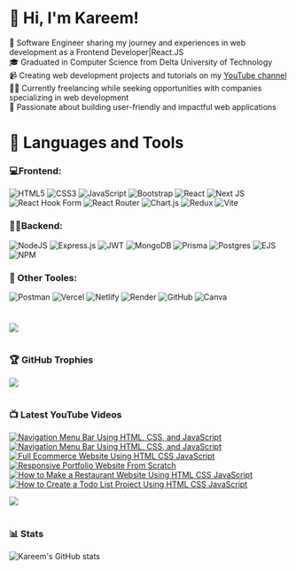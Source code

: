 # 👋 Hi, I'm Kareem!


🔧 Software Engineer sharing my journey and experiences in web development as a Frontend Developer|React.JS<br/>
🎓 Graduated in Computer Science from Delta University of Technology<br/>
📹 Creating web development projects and tutorials on my [YouTube channel](https://youtube.com/@kareemroshdy2?si=kPKL6Fwx8LdyUzoD)<br/>
🧑‍💻 Currently freelancing while seeking opportunities with companies specializing in web development<br/>
🌟 Passionate about building user-friendly and impactful web applications<br/>


<!-- GitHub stats from https://github.com/anuraghazra/github-readme-stats -->

<!--
### 🧰 Languages and Tools
<img align="left" alt="HTML" width="30px" style="padding-right:10px;" src="https://cdn.jsdelivr.net/gh/devicons/devicon/icons/html5/html5-plain.svg" />

<img align="left" alt="CSS" width="30px" style="padding-right:10px;" src="https://cdn.jsdelivr.net/gh/devicons/devicon/icons/css3/css3-plain.svg" />

<img align="left" alt="JavaScript" width="30px" style="padding-right:10px;" src="https://cdn.jsdelivr.net/gh/devicons/devicon/icons/javascript/javascript-plain.svg" />

<img align="left" alt="TypeScript" width="30px" style="padding-right:10px;" src="https://cdn.jsdelivr.net/gh/devicons/devicon/icons/typescript/typescript-plain.svg" />

<img align="left" alt="React" width="30px" style="padding-right:10px;" src="https://cdn.jsdelivr.net/gh/devicons/devicon/icons/react/react-original.svg" />

<img align="left" alt="NodeJS" width="30px" style="padding-right:10px;" src="https://cdn.jsdelivr.net/gh/devicons/devicon/icons/nodejs/nodejs-original.svg" />

<img align="left" alt="Git" width="30px" style="padding-right:10px;" src="https://cdn.jsdelivr.net/gh/devicons/devicon/icons/git/git-original.svg" />

<img align="left" alt="GitHub" width="30px" style="padding-right:10px;" src="https://cdn.jsdelivr.net/gh/devicons/devicon/icons/github/github-original.svg" />

<br />

-->



# 🧰 Languages and Tools

### 💻Frontend:
![HTML5](https://img.shields.io/badge/html5-%23E34F26.svg?style=for-the-badge&logo=html5&logoColor=white) 
![CSS3](https://img.shields.io/badge/css3-%231572B6.svg?style=for-the-badge&logo=css3&logoColor=white) 
![JavaScript](https://img.shields.io/badge/javascript-%23323330.svg?style=for-the-badge&logo=javascript&logoColor=%23F7DF1E) 
![Bootstrap](https://img.shields.io/badge/bootstrap-%238511FA.svg?style=for-the-badge&logo=bootstrap&logoColor=white) 
![React](https://img.shields.io/badge/react-%2320232a.svg?style=for-the-badge&logo=react&logoColor=%2361DAFB) 
![Next JS](https://img.shields.io/badge/Next-black?style=for-the-badge&logo=next.js&logoColor=white) 
![React Hook Form](https://img.shields.io/badge/React%20Hook%20Form-%23EC5990.svg?style=for-the-badge&logo=reacthookform&logoColor=white) 
![React Router](https://img.shields.io/badge/React_Router-CA4245?style=for-the-badge&logo=react-router&logoColor=white) 
![Chart.js](https://img.shields.io/badge/chart.js-F5788D.svg?style=for-the-badge&logo=chart.js&logoColor=white) 
![Redux](https://img.shields.io/badge/redux-%23593d88.svg?style=for-the-badge&logo=redux&logoColor=white) 
![Vite](https://img.shields.io/badge/vite-%23646CFF.svg?style=for-the-badge&logo=vite&logoColor=white) 

### 🧑‍💻Backend:
![NodeJS](https://img.shields.io/badge/node.js-6DA55F?style=for-the-badge&logo=node.js&logoColor=white) 
![Express.js](https://img.shields.io/badge/express.js-%23404d59.svg?style=for-the-badge&logo=express&logoColor=%2361DAFB) 
![JWT](https://img.shields.io/badge/JWT-black?style=for-the-badge&logo=JSON%20web%20tokens) 
![MongoDB](https://img.shields.io/badge/MongoDB-%234ea94b.svg?style=for-the-badge&logo=mongodb&logoColor=white) 
![Prisma](https://img.shields.io/badge/Prisma-3982CE?style=for-the-badge&logo=Prisma&logoColor=white) 
![Postgres](https://img.shields.io/badge/postgres-%23316192.svg?style=for-the-badge&logo=postgresql&logoColor=white) 
![EJS](https://img.shields.io/badge/ejs-%23B4CA65.svg?style=for-the-badge&logo=ejs&logoColor=black) 
![NPM](https://img.shields.io/badge/NPM-%23CB3837.svg?style=for-the-badge&logo=npm&logoColor=white) 

### 🔧 Other Tooles:
![Postman](https://img.shields.io/badge/Postman-FF6C37?style=for-the-badge&logo=postman&logoColor=white) 
![Vercel](https://img.shields.io/badge/vercel-%23000000.svg?style=for-the-badge&logo=vercel&logoColor=white) 
![Netlify](https://img.shields.io/badge/netlify-%23000000.svg?style=for-the-badge&logo=netlify&logoColor=#00C7B7) 
![Render](https://img.shields.io/badge/Render-%46E3B7.svg?style=for-the-badge&logo=render&logoColor=white) 
![GitHub](https://img.shields.io/badge/github-%23121011.svg?style=for-the-badge&logo=github&logoColor=white) 
![Canva](https://img.shields.io/badge/Canva-%2300C4CC.svg?style=for-the-badge&logo=Canva&logoColor=white)

#
![](https://github-readme-stats.vercel.app/api/top-langs/?username=KareemRoshdy&theme=dark&hide_border=false&include_all_commits=false&count_private=false&layout=compact)

#
### 🏆 GitHub Trophies
![](https://github-profile-trophy.vercel.app/?username=KareemRoshdy&theme=radical&no-frame=false&no-bg=false&margin-w=4)

#

### 📺 Latest YouTube Videos


[![Navigation Menu Bar Using HTML, CSS, and JavaScript](https://ytcards.demolab.com/?id=UKTusrsVa_Q&title=Navigation+Menu+Bar+Using+HTML+,+CSS+,+and+JavaScript&lang=en&timestamp=1693008000&background_color=%230d1117&title_color=%23ffffff&stats_color=%23dedede&max_title_lines=1&width=250&border_radius=5&duration=1464 "Navigation Menu Bar Using HTML, CSS, and JavaScript")](https://youtu.be/UKTusrsVa_Q?si=XoWN5a2VM-oWqLrJ)
[![Navigation Menu Bar Using HTML, CSS, and JavaScript](https://ytcards.demolab.com/?id=0RaArusVMqg&title=how+to+send+email+from+html+contact+form+without+any+backend+language+|+only+HTML+and+CSS&lang=en&timestamp=1691884800&background_color=%230d1117&title_color=%23ffffff&stats_color=%23dedede&max_title_lines=1&width=250&border_radius=5&duration=1464 "how to send email from html contact form without any backend language | only HTML and CSS")](https://youtu.be/0RaArusVMqg?si=XCyTmt2Q7MDlmV44)
[![Full Ecommerce Website Using HTML CSS JavaScript](https://ytcards.demolab.com/?id=1qvlvKEd43s&title=Full+Ecommerce+Website+Using+HTML+CSS+JavaScript&lang=en&timestamp=1699056000&background_color=%230d1117&title_color=%23ffffff&stats_color=%23dedede&max_title_lines=1&width=250&border_radius=5&duration=1464 "Full Ecommerce Website Using HTML CSS JavaScript")](https://youtu.be/1qvlvKEd43s?si=wIO7WxIs2NV6jh9e)
[![Responsive Portfolio Website From Scratch](https://ytcards.demolab.com/?id=4H-OSlP76JU&title=Responsive+Portfolio+Website+From+Scratch&lang=en&timestamp=1707609600&background_color=%230d1117&title_color=%23ffffff&stats_color=%23dedede&max_title_lines=1&width=250&border_radius=5&duration=1464 "Responsive Portfolio Website From Scratch")](https://youtu.be/4H-OSlP76JU?si=IY0XrY7YDQgflgUK)
[![How to Make a Restaurant Website Using HTML CSS JavaScript](https://ytcards.demolab.com/?id=I5DOho4wPmk&title=How+to+Make+a+Restaurant+Website+Using+HTML+CSS+JavaScript&lang=en&timestamp=1707609600&background_color=%230d1117&title_color=%23ffffff&stats_color=%23dedede&max_title_lines=1&width=250&border_radius=5&duration=1464 "How to Make a Restaurant Website Using HTML CSS JavaScript")](https://youtu.be/I5DOho4wPmk?si=2kkEUCJrWCkjX_kq)
[![How to Create a Todo List Project Using HTML CSS JavaScript](https://ytcards.demolab.com/?id=gYYy0ordDlQ&title=How+to+Create+a+Todo+List+Project+Using+HTML+CSS+JavaScript&lang=en&timestamp=1707609600&background_color=%230d1117&title_color=%23ffffff&stats_color=%23dedede&max_title_lines=1&width=250&border_radius=5&duration=1464 "How to Create a Todo List Project Using HTML CSS JavaScript")](https://youtu.be/gYYy0ordDlQ?si=3mtBCbEMe2Nqxy0N)

[<img src="https://custom-icon-badges.demolab.com/badge/-Subscribe%20For%20More-red?style=for-the-badge&logo=video&logoColor=white"/>](https://youtube.com/@kareemroshdy2?sub_confirmation=1)

#
### 📊 Stats

![Kareem's GitHub stats](https://github-readme-stats.vercel.app/api?username=KareemRoshdy&show_icons=true&theme=gruvbox)

